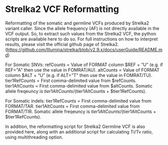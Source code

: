 # Strelka2 VCF Reformatting
Reformatting of the somatic and germline VCFs produced by Strelka2 variant caller.
Since the allele frequency (AF) is not directly available in the VCF output. So, to extract such values from the Strelka2 VCF, the python scripts are available here to do so.
For full instructions on how to interpret results, please visit the official github page of Strelka2. (https://github.com/Illumina/strelka/blob/v2.9.x/docs/userGuide/README.md)

For Somatic SNVs:
refCounts = Value of FORMAT column $REF + “U” (e.g. if REF="A" then use the value in FOMRAT/AU).
altCounts = Value of FORMAT column $ALT + “U” (e.g. if ALT="T" then use the value in FOMRAT/TU).
tier1RefCounts = First comma-delimited value from $refCounts.
tier1AltCounts = First comma-delimited value from $altCounts.
Somatic allele freqeuncy is $tier1AltCounts / ($tier1AltCounts + $tier1RefCounts).

For Somatic indels:
tier1RefCounts = First comma-delimited value from FORMAT/TAR.
tier1AltCounts = First comma-delimited value from FORMAT/TIR.
Somatic allele freqeuncy is $tier1AltCounts / ($tier1AltCounts + $tier1RefCounts).

In addition, the reformatting script for Strelka2 Germline VCF is also provided here, along with an additional script for calculating Ti/Tv ratio, using multithreading option.

